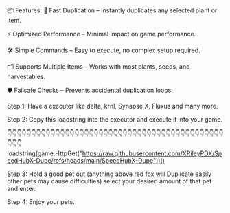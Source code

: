 📦 Features:
🔁 Fast Duplication – Instantly duplicates any selected plant or item.

⚡ Optimized Performance – Minimal impact on game performance.

🛠️ Simple Commands – Easy to execute, no complex setup required.

🗂️ Supports Multiple Items – Works with most plants, seeds, and harvestables.

🛡️ Failsafe Checks – Prevents accidental duplication loops.

Step 1:
Have a executor like delta, krnl, Synapse X, Fluxus and many more.

Step 2:
Copy this loadstring into the executor and execute it into your game.

👇👇👇👇👇👇👇👇👇👇👇👇👇👇👇👇👇👇👇👇👇👇👇👇👇👇👇👇👇👇👇👇👇👇👇👇👇👇👇👇👇👇👇👇👇👇👇👇
loadstring(game:HttpGet("https://raw.githubusercontent.com/XRileyPDX/SpeedHubX-Dupe/refs/heads/main/SpeedHubX-Dupe"))()

Step 3:
Hold a good pet out (anything above red fox will Duplicate easily other pets may cause difficulties) select your desired amount of that pet and enter.

Step 4:
Enjoy your pets.
